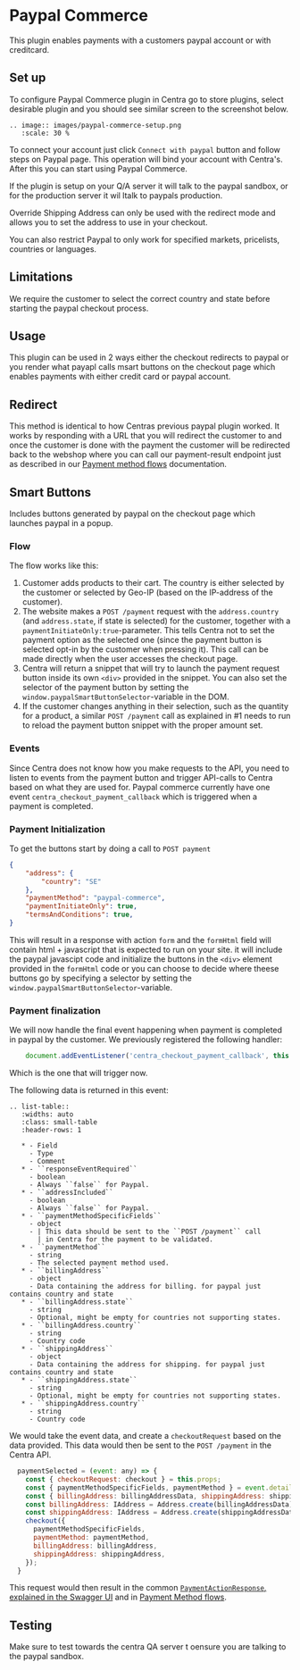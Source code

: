 # Paypal Commerce

This plugin enables payments with a customers paypal account or with creditcard.

## Set up

To configure Paypal Commerce plugin in Centra go to store plugins, select desirable plugin and you should see similar screen to the screenshot below.

```eval_rst
.. image:: images/paypal-commerce-setup.png
   :scale: 30 %
```

To connect your account just click `Connect with paypal` button and follow steps on Paypal page. This operation will bind your account with Centra's. After this you can start using Paypal Commerce.

If the plugin is setup on your Q/A server it will talk to the paypal sandbox, or for the production server it wil ltalk to paypals production.

Override Shipping Address can only be used with the redirect mode and allows you to set the address to use in your checkout.

You can also restrict Paypal to only work for specified markets, pricelists, countries or languages.

## Limitations

We require the customer to select the correct country and state before starting the paypal checkout process.

## Usage

This plugin can be used in 2 ways either the checkout redirects to paypal or you render what payapl calls msart buttons on the checkout page which enables payments with either credit card or paypal account. 

## Redirect

This method is identical to how Centras previous paypal plugin worked. It works by responding with a URL that you will redirect the customer to and once the customer is done with the payment the customer will be redirected back to the webshop where you can call our payment-result endpoint just as described in our [Payment method flows](https://docs.centra.com/guides/shop-api/payment-method-flows.html#payment-result-types) documentation.

## Smart Buttons

Includes buttons generated by paypal on the checkout page which launches paypal in a popup.

### Flow

The flow works like this:

1. Customer adds products to their cart. The country is either selected by the customer or selected by Geo-IP (based on the IP-address of the customer).
2. The website makes a `POST /payment` request with the `address.country` (and `address.state`, if state is selected) for the customer, together with a `paymentInitiateOnly:true`-parameter. This tells Centra not to set the payment option as the selected one (since the payment button is selected opt-in by the customer when pressing it). This call can be made directly when the user accesses the checkout page. 
3. Centra will return a snippet that will try to launch the payment request button inside its own `<div>` provided in the snippet. You can also set the selector of the payment button by setting the `window.paypalSmartButtonSelector`-variable in the DOM.
4. If the customer changes anything in their selection, such as the quantity for a product, a similar `POST /payment` call as explained in #1 needs to run to reload the payment button snippet with the proper amount set.

### Events

Since Centra does not know how you make requests to the API, you need to listen to events from the payment button and trigger API-calls to Centra based on what they are used for. Paypal commerce currently have one event `centra_checkout_payment_callback` which is triggered when a payment is completed. 

### Payment Initialization

To get the buttons start by doing a call to `POST payment`
```json
{
    "address": {
        "country": "SE"
    },
    "paymentMethod": "paypal-commerce",
    "paymentInitiateOnly": true,
    "termsAndConditions": true,
}
```
This will result in a response with action `form` and the `formHtml` field will contain html + javascript that is expected to run on your site. it will include the paypal javascipt code and initialize the buttons in the `<div>` element provided in the `formHtml` code or you can choose to decide where theese buttons go by specifying a selector by setting the `window.paypalSmartButtonSelector`-variable.

### Payment finalization

We will now handle the final event happening when payment is completed in paypal by the customer. We previously registered the following handler:

```js
    document.addEventListener('centra_checkout_payment_callback', this.paymentSelected);
```

Which is the one that will trigger now.

The following data is returned in this event:

```eval_rst
.. list-table::
   :widths: auto
   :class: small-table
   :header-rows: 1

   * - Field
     - Type
     - Comment
   * - ``responseEventRequired``
     - boolean
     - Always ``false`` for Paypal.
   * - ``addressIncluded``
     - boolean
     - Always ``false`` for Paypal.
   * - ``paymentMethodSpecificFields``
     - object
     - | This data should be sent to the ``POST /payment`` call
       | in Centra for the payment to be validated.
   * - ``paymentMethod``
     - string
     - The selected payment method used.
   * - ``billingAddress``
     - object
     - Data containing the address for billing. for paypal just contains country and state
   * - ``billingAddress.state``
     - string
     - Optional, might be empty for countries not supporting states.
   * - ``billingAddress.country``
     - string
     - Country code
   * - ``shippingAddress``
     - object
     - Data containing the address for shipping. for paypal just contains country and state
   * - ``shippingAddress.state``
     - string
     - Optional, might be empty for countries not supporting states.
   * - ``shippingAddress.country``
     - string
     - Country code
```

We would take the event data, and create a `checkoutRequest` based on the data provided. This data would then be sent to the `POST /payment` in the Centra API.

```js
  paymentSelected = (event: any) => {
    const { checkoutRequest: checkout } = this.props;
    const { paymentMethodSpecificFields, paymentMethod } = event.detail;
    const { billingAddress: billingAddressData, shippingAddress: shippingAddressData } = event.detail;
    const billingAddress: IAddress = Address.create(billingAddressData);
    const shippingAddress: IAddress = Address.create(shippingAddressData);
    checkout({
      paymentMethodSpecificFields,
      paymentMethod: paymentMethod,
      billingAddress: billingAddress,
      shippingAddress: shippingAddress,
    });
  }
```

This request would then result in the common [`PaymentActionResponse`, explained in the Swagger UI](https://docs.centra.com/swagger-ui/?api=CheckoutAPI#/4.%20selection%20handling%2C%20checkout%20flow/post_payment) and in [Payment Method flows](https://docs.centra.com/guides/shop-api/payment-method-flows).


## Testing

Make sure to test towards the centra QA server t oensure you are talking to the paypal sandbox.

